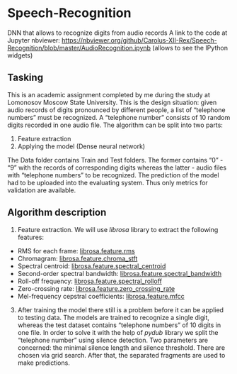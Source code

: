 # Speech-Recognition
DNN that allows to recognize digits from audio records
A link to the code at Jupyter nbviewer: https://nbviewer.org/github/Carolus-XII-Rex/Speech-Recognition/blob/master/AudioRecognition.ipynb (allows to see the IPython widgets)  


## Tasking

This is an academic assignment completed by me during the study at Lomonosov Moscow State University. 
This is the design situation: given audio records of digits pronounced by different people, a list of “telephone numbers” must be recognized. 
A “telephone number” consists of 10 random digits recorded in one audio file.
The algorithm can be split into two parts: 
 1. Feature extraction
 2. Applying the model (Dense neural network)  
  
  
The Data folder contains Train and Test folders. The former contains “0” - “9” with the records of corresponding digits whereas the latter - audio files with “telephone numbers” to be recognized.
The prediction of the model had to be uploaded into the evaluating system. Thus only metrics for validation are available. 

## Algorithm description
 1. Feature extraction. We will use *librosa* library to extract the following features:  
- RMS for each frame: [librosa.feature.rms](https://librosa.org/doc/0.9.1/generated/librosa.feature.rms.html#librosa.feature.rms)
- Chromagram: [librosa.feature.chroma_stft](https://librosa.org/doc/0.9.1/generated/librosa.feature.chroma_stft.html#librosa.feature.chroma_stft)
- Spectral centroid: [librosa.feature.spectral_centroid](https://librosa.org/doc/0.9.1/generated/librosa.feature.spectral_centroid.html)
- Second-order spectral bandwidth: [librosa.feature.spectral_bandwidth](https://librosa.org/doc/0.9.1/generated/librosa.feature.spectral_bandwidth.html#librosa.feature.spectral_bandwidth)
- Roll-off frequency: [librosa.feature.spectral_rolloff](https://librosa.org/doc/0.9.1/generated/librosa.feature.spectral_rolloff.html)
- Zero-crossing rate: [librosa.feature.zero_crossing_rate](https://librosa.org/doc/0.9.1/generated/librosa.feature.zero_crossing_rate.html#librosa.feature.zero_crossing_rate)
- Mel-frequency cepstral coefficients: [librosa.feature.mfcc](https://librosa.org/doc/0.9.1/generated/librosa.feature.mfcc.html)

 3. After training the model there still is a problem before it can be applied to testing data. The models are trained to recognize a single digit, whereas the test dataset contains “telephone numbers” of 10 digits in one file. In order to solve it with the help of *pydub* library we split the “telephone number” using silence detection. Two parameters are concerned: the minimal silence length and silence threshold. There are chosen via grid search. After that, the separated fragments are used to make predictions.  

